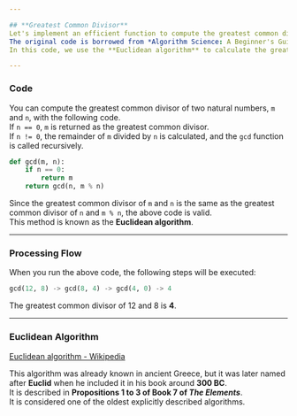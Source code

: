 ```yaml
---

## **Greatest Common Divisor**
Let's implement an efficient function to compute the greatest common divisor using recursion in Python.  
The original code is borrowed from *Algorithm Science: A Beginner's Guide* by Tetsuo Asano, P.73.  
In this code, we use the **Euclidean algorithm** to calculate the greatest common divisor in **O(log n) divisions**.  

---
```


### **Code**
You can compute the greatest common divisor of two natural numbers, `m` and `n`, with the following code.  
If `n == 0`, `m` is returned as the greatest common divisor.  
If `n != 0`, the remainder of `m` divided by `n` is calculated, and the `gcd` function is called recursively.  

```py
def gcd(m, n):
    if n == 0:
        return m
    return gcd(n, m % n)
```

Since the greatest common divisor of `m` and `n` is the same as the greatest common divisor of `n` and `m % n`, the above code is valid.  
This method is known as the **Euclidean algorithm**.  

---

### **Processing Flow**
When you run the above code, the following steps will be executed:  

```py
gcd(12, 8) -> gcd(8, 4) -> gcd(4, 0) -> 4
```
The greatest common divisor of 12 and 8 is **4**.  

---

### **Euclidean Algorithm**
[Euclidean algorithm - Wikipedia](https://en.wikipedia.org/wiki/Euclidean_algorithm)  

This algorithm was already known in ancient Greece, but it was later named after **Euclid** when he included it in his book around **300 BC**.  
It is described in **Propositions 1 to 3 of Book 7 of *The Elements***.  
It is considered one of the oldest explicitly described algorithms.  